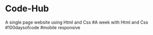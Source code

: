 # Code-Hub
A single page website using Html and  Css 
#A week with Html and Css
#100daysofcode
#mobile responsive
